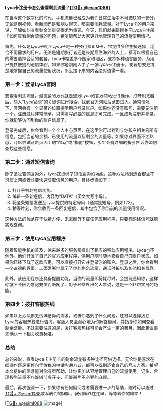 **Lyca卡注册卡怎么查看剩余流量？[[TG💪+ @esim1088](https://t.me/s/esim1088)]**

在当今这个数字化的时代，手机流量已经成为我们日常生活中不可或缺的一部分。无论是刷视频、看新闻还是和朋友聊天，都需要消耗流量。对于Lyca卡的用户来说，了解如何查看剩余流量显得尤为重要。今天，我们就来聊聊关于Lyca卡注册卡如何查看剩余流量的问题，希望能帮助大家更好地管理自己的流量使用情况。

首先，什么是Lyca卡呢？Lyca卡是一种预付费SIM卡，它提供多种套餐选择，适合不同需求的用户。无论是短期旅行者还是长期居住海外的人士，都可以根据自己的需要选择合适的套餐。Lyca卡覆盖多个国家和地区，支持多种语言服务，为用户提供便捷的通信体验。如果你是刚刚入手了一张Lyca卡注册卡，或者想要更清楚地掌握自己的流量使用状况，那么接下来的内容绝对值得一看。

### **第一步：登录Lyca官网**
要查看剩余流量，最直接的方式就是通过Lyca的官方网站进行操作。打开浏览器后，输入“Lyca官网”的关键词进行搜索，找到官方网站后点击进入。通常情况下，官网会有一个显著的位置提示用户登录账户。如果你还没有账号，需要先注册一个。注册过程非常简单，只需填写必要的信息即可完成。一旦成功注册并登录，你就能够访问到你的账户信息了。

登录完成后，你会看到一个个人中心页面，在这里你可以找到与你账户相关的所有信息，包括当前的余额、已使用的流量以及剩余的流量等。如果你对界面不太熟悉，可以尝试点击页面上的“帮助”或“指南”按钮，那里会有详细的指引告诉你如何查找这些信息。

### **第二步：通过短信查询**
除了通过官网查询外，Lyca还提供了短信查询的功能。这种方法特别适合那些不习惯上网或者想要快速获取信息的用户。具体步骤如下：

1. 打开手机的短信功能。
2. 编辑一条新短信，内容为“DATA”（英文大写字母）。
3. 将这条短信发送至Lyca提供的特定号码（通常是短号，例如123）。
4. 稍等片刻，你会收到一条回复短信，其中包含了你当前的流量使用情况。

这种方法的优点在于快捷方便，无需额外下载任何应用程序，只要有网络信号就能实现查询。

### **第三步：使用Lyca应用程序**
随着智能手机的普及，越来越多的服务都推出了相应的移动应用程序。Lyca也不例外，他们开发了自己的官方应用程序，供用户随时随地查看自己的账户状态。如果你已经下载了这款应用，可以直接打开它并登录你的账户。登录之后，你会看到一个直观的界面，上面清晰地显示了你的剩余流量、通话时长以及其他相关信息。

此外，该应用程序还具备提醒功能，当你的流量即将耗尽时，会提前通知你，这样你就不会因为忘记充值而断网了。对于经常外出的人来说，这是一个非常实用的功能。

### **第四步：拨打客服热线**
如果以上方法都无法满足你的需求，或者你遇到了什么问题，还可以选择拨打Lyca的客服热线进行咨询。客服人员会耐心地为你解答疑问，并指导你如何查看剩余流量。不过需要注意的是，拨打客服热线可能会产生一定的费用，因此建议事先确认一下相关收费标准。

### **总结**
总的来说，查看Lyca卡注册卡的剩余流量有多种途径可供选择。无论你是喜欢在线操作还是更倾向于传统的电话沟通方式，都可以找到适合自己的解决方案。希望本文提供的信息能对你有所帮助，让你更加从容地管理自己的流量使用。记住，合理规划流量不仅能够节省开支，还能避免不必要的麻烦。

最后，再次强调一下，如果你有任何疑问或者需要进一步的帮助，随时可以通过[TG💪+ @esim1088](https://t.me/s/esim1088)联系我们的团队。我们始终在这里，等待着你的到来！

[[TG💪+ @esim1088](https://t.me/s/esim1088) ![Image](https://i.postimg.cc/4NQfJmqS/Snipaste-2025-05-13-00-14-12.png)]